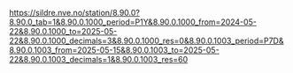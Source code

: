 https://sildre.nve.no/station/8.90.0?8.90.0_tab=1&8.90.0.1000_period=P1Y&8.90.0.1000_from=2024-05-22&8.90.0.1000_to=2025-05-22&8.90.0.1000_decimals=3&8.90.0.1000_res=0&8.90.0.1003_period=P7D&8.90.0.1003_from=2025-05-15&8.90.0.1003_to=2025-05-22&8.90.0.1003_decimals=1&8.90.0.1003_res=60
